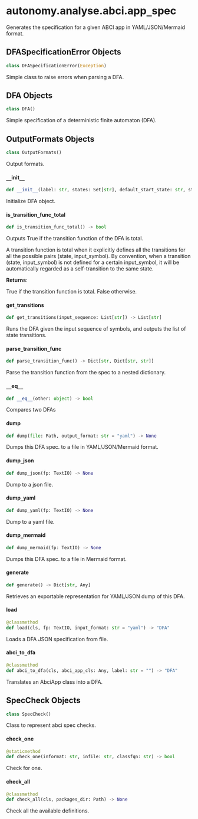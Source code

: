 <a id="autonomy.analyse.abci.app_spec"></a>

# autonomy.analyse.abci.app`_`spec

Generates the specification for a given ABCI app in YAML/JSON/Mermaid format.

<a id="autonomy.analyse.abci.app_spec.DFASpecificationError"></a>

## DFASpecificationError Objects

```python
class DFASpecificationError(Exception)
```

Simple class to raise errors when parsing a DFA.

<a id="autonomy.analyse.abci.app_spec.DFA"></a>

## DFA Objects

```python
class DFA()
```

Simple specification of a deterministic finite automaton (DFA).

<a id="autonomy.analyse.abci.app_spec.DFA.OutputFormats"></a>

## OutputFormats Objects

```python
class OutputFormats()
```

Output formats.

<a id="autonomy.analyse.abci.app_spec.DFA.__init__"></a>

#### `__`init`__`

```python
def __init__(label: str, states: Set[str], default_start_state: str, start_states: Set[str], final_states: Set[str], alphabet_in: Set[str], transition_func: Dict[Tuple[str, str], str])
```

Initialize DFA object.

<a id="autonomy.analyse.abci.app_spec.DFA.is_transition_func_total"></a>

#### is`_`transition`_`func`_`total

```python
def is_transition_func_total() -> bool
```

Outputs True if the transition function of the DFA is total.

A transition function is total when it explicitly defines all the transitions
for all the possible pairs (state, input_symbol). By convention, when a transition
(state, input_symbol) is not defined for a certain input_symbol, it will be
automatically regarded as a self-transition to the same state.

**Returns**:

True if the transition function is total. False otherwise.

<a id="autonomy.analyse.abci.app_spec.DFA.get_transitions"></a>

#### get`_`transitions

```python
def get_transitions(input_sequence: List[str]) -> List[str]
```

Runs the DFA given the input sequence of symbols, and outputs the list of state transitions.

<a id="autonomy.analyse.abci.app_spec.DFA.parse_transition_func"></a>

#### parse`_`transition`_`func

```python
def parse_transition_func() -> Dict[str, Dict[str, str]]
```

Parse the transition function from the spec to a nested dictionary.

<a id="autonomy.analyse.abci.app_spec.DFA.__eq__"></a>

#### `__`eq`__`

```python
def __eq__(other: object) -> bool
```

Compares two DFAs

<a id="autonomy.analyse.abci.app_spec.DFA.dump"></a>

#### dump

```python
def dump(file: Path, output_format: str = "yaml") -> None
```

Dumps this DFA spec. to a file in YAML/JSON/Mermaid format.

<a id="autonomy.analyse.abci.app_spec.DFA.dump_json"></a>

#### dump`_`json

```python
def dump_json(fp: TextIO) -> None
```

Dump to a json file.

<a id="autonomy.analyse.abci.app_spec.DFA.dump_yaml"></a>

#### dump`_`yaml

```python
def dump_yaml(fp: TextIO) -> None
```

Dump to a yaml file.

<a id="autonomy.analyse.abci.app_spec.DFA.dump_mermaid"></a>

#### dump`_`mermaid

```python
def dump_mermaid(fp: TextIO) -> None
```

Dumps this DFA spec. to a file in Mermaid format.

<a id="autonomy.analyse.abci.app_spec.DFA.generate"></a>

#### generate

```python
def generate() -> Dict[str, Any]
```

Retrieves an exportable representation for YAML/JSON dump of this DFA.

<a id="autonomy.analyse.abci.app_spec.DFA.load"></a>

#### load

```python
@classmethod
def load(cls, fp: TextIO, input_format: str = "yaml") -> "DFA"
```

Loads a DFA JSON specification from file.

<a id="autonomy.analyse.abci.app_spec.DFA.abci_to_dfa"></a>

#### abci`_`to`_`dfa

```python
@classmethod
def abci_to_dfa(cls, abci_app_cls: Any, label: str = "") -> "DFA"
```

Translates an AbciApp class into a DFA.

<a id="autonomy.analyse.abci.app_spec.SpecCheck"></a>

## SpecCheck Objects

```python
class SpecCheck()
```

Class to represent abci spec checks.

<a id="autonomy.analyse.abci.app_spec.SpecCheck.check_one"></a>

#### check`_`one

```python
@staticmethod
def check_one(informat: str, infile: str, classfqn: str) -> bool
```

Check for one.

<a id="autonomy.analyse.abci.app_spec.SpecCheck.check_all"></a>

#### check`_`all

```python
@classmethod
def check_all(cls, packages_dir: Path) -> None
```

Check all the available definitions.

